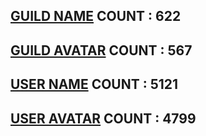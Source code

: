 ## [GUILD NAME](https://raw.githubusercontent.com/hadiazt/namelist/main/GUILD/GUILD_NAME.txt) COUNT : 622

## [GUILD AVATAR](https://raw.githubusercontent.com/hadiazt/namelist/main/GUILD/GUILD_AVATAR.txt) COUNT : 567

## [USER NAME](https://raw.githubusercontent.com/hadiazt/namelist/main/USERS/USER_NAME.txt) COUNT : 5121

## [USER AVATAR](https://raw.githubusercontent.com/hadiazt/namelist/main/USERS/USER_AVATAR.txt) COUNT : 4799 

